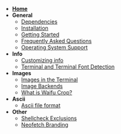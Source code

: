 - **[Home](https://github.com/dylanaraps/neofetch/wiki)**
- **General**
    - [Dependencies](https://github.com/dylanaraps/neofetch/wiki/Dependencies)
    - [Installation](https://github.com/dylanaraps/neofetch/wiki/Installation)
    - [Getting Started](https://github.com/dylanaraps/neofetch/wiki/Getting-Started)
    - [Frequently Asked Questions](https://github.com/dylanaraps/neofetch/wiki/Frequently-Asked-Questions)
    - [Operating System Support](https://github.com/dylanaraps/neofetch/wiki/Operating-System-Support)
- **Info**
    - [Customizing info](https://github.com/dylanaraps/neofetch/wiki/Customizing-Info)
    - [Terminal and Terminal Font Detection](https://github.com/dylanaraps/neofetch/wiki/Terminal-and-Terminal-Font-detection)
- **Images**
    - [Images in the Terminal](https://github.com/dylanaraps/neofetch/wiki/Images-in-the-terminal)
    - [Image Backends](https://github.com/dylanaraps/neofetch/wiki/Image-Backends)
    - [What is Waifu Crop?](https://github.com/dylanaraps/neofetch/wiki/What-is-Waifu-Crop%3F)
- **Ascii**
    - [Ascii file format](https://github.com/dylanaraps/neofetch/wiki/Custom-Ascii-art-file-format)
- **Other**
    - [Shellcheck Exclusions](https://github.com/dylanaraps/neofetch/wiki/Shellcheck-Exclusions)
    - [Neofetch Branding](https://github.com/dylanaraps/neofetch-branding)
